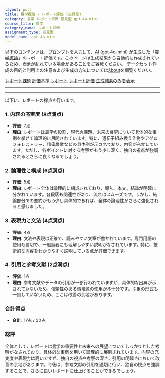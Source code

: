 ```yaml
---
layout: post
title: 農学概論 - レポート評価 (意見型)
category: 農学 レポート評価 意見型 gpt-4o-mini
course_title: 農学
category_name: レポート評価
assignment_type: 意見型
model_name: gpt-4o-mini
---
```


以下のコンテンツは、[プロンプト](http://127.0.0.1:8000/generated/農学/gpt-4o-mini/prompt_レポート評価-意見型.md)を入力して、AI (gpt-4o-mini) が生成した「[農学概論](/contents/農学/)」のレポート評価です。このページは生成結果から自動的に作成されているため、表示が乱れている場合があることをご容赦ください。
データセット作成の目的と利用上の注意および生成の方法については[About](/About)を御覧ください。

[レポート課題](../レポート課題-意見型)
[評価基準](../評価基準-意見型)
[レポート](../レポート-意見型)
[レポート評価](../レポート評価-意見型)
[生成結果のみを表示](http://127.0.0.1:8000/generated/農学/gpt-4o-mini/レポート評価-意見型.md)
  

***
***
  
以下に、レポートの採点を行います。

### 1. 内容の充実度 (8点満点)
- **評価**: 7点
- **理由**: レポートは農学の役割、現代の課題、未来の展望について具体的な事例を挙げて論理的に展開されています。特に、遺伝子組み換え作物やアグロフォレストリー、精密農業などの具体例が示されており、内容が充実しています。ただし、各ポイントに対する考察がもう少し深く、独自の視点が強調されるとさらに良くなるでしょう。

### 2. 論理性と構成 (6点満点)
- **評価**: 5点
- **理由**: レポート全体は論理的に構成されており、導入、本文、結論が明確に分かれています。各段落も関連性があり、流れはスムーズです。しかし、結論部分での要約がもう少し具体的であれば、全体の論理性がさらに強化されると感じました。

### 3. 表現力と文法 (4点満点)
- **評価**: 4点
- **理由**: 文法や表現は正確で、読みやすい文章が書かれています。専門用語の使用も適切で、一般読者にも理解しやすい説明がなされています。特に、技術的な内容をわかりやすく説明している点が評価できます。

### 4. 引用と参考文献 (2点満点)
- **評価**: 1点
- **理由**: 参考文献やデータの引用が一部行われていますが、具体的な出典が示されていないため、信頼性のある情報源の使用が不十分です。引用の形式も一貫していないため、ここは改善の余地があります。

### 合計得点
- **合計**: 17点 / 20点

### 総評
全体として、レポートは農学の重要性と未来への展望についてしっかりとした考察がなされており、具体的な事例を用いて論理的に展開されています。内容の充実度や表現力は高いですが、独自の視点や考察の深さ、引用の明確さにおいて改善の余地があります。今後は、参考文献の引用を適切に行い、独自の視点を強調することで、さらに良いレポートに仕上げることができるでしょう。
